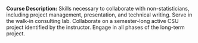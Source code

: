 **Course Description:** Skills necessary to collaborate with non-statisticians, including project management, presentation, and technical writing. Serve in the walk-in consulting lab. Collaborate on a semester-long active CSU project identified by the instructor. Engage in all phases of the long-term project.
